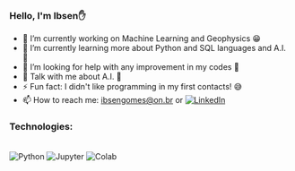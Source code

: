 ### Hello, I'm Ibsen✋

- 🔭 I’m currently working on Machine Learning and Geophysics 😁
- 🌱 I’m currently learning more about Python and SQL languages and A.I. 🤩
- 🤔 I’m looking for help with any improvement in my codes 😬
- 💬 Talk with me about A.I. 🙂
- ⚡ Fun fact: I didn't like programming in my first contacts! 😅
- 📫 How to reach me: ibsengomes@on.br or [![LinkedIn](https://img.shields.io/badge/LinkedIn-0077B5?style=for-the-badge&logo=linkedin&logoColor=white)](https://www.linkedin.com/in/ibsen-pereira-da-silva-gomes-03954a153/)

### Technologies:
<div style="display: inline_block"><br/>
    <img align="center" alt="Python" src="https://img.shields.io/badge/Python-3776AB?style=for-the-badge&logo=python&logoColor=white" />
    <img align="center" alt="Jupyter" src="https://img.shields.io/badge/Made%20with-Jupyter-orange?style=for-the-badge&logo=Jupyter" />
    <img align="center" alt="Colab" src="https://img.shields.io/badge/Colab-F9AB00?style=for-the-badge&logo=googlecolab&color=525252" />

</div><br/>
